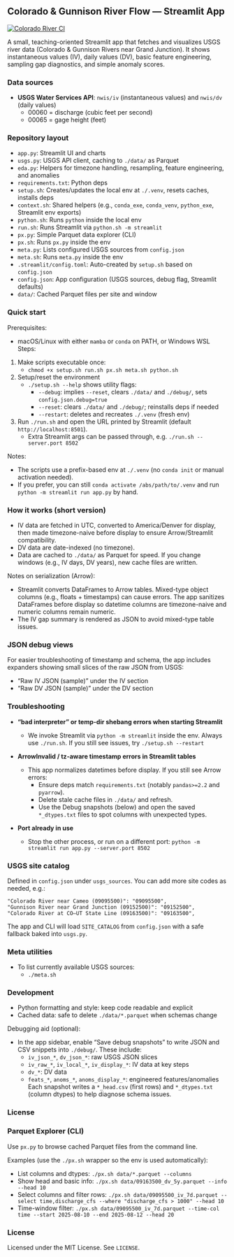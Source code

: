 ## Colorado & Gunnison River Flow — Streamlit App

[![Colorado River CI](https://github.com/wmacevoy/data-mine-wmacevoy/actions/workflows/colorado_river_ci.yaml/badge.svg)](https://github.com/wmacevoy/data-mine-wmacevoy/actions/workflows/colorado_river_ci.yaml)

A small, teaching-oriented Streamlit app that fetches and visualizes USGS river data (Colorado & Gunnison Rivers near Grand Junction). It shows instantaneous values (IV), daily values (DV), basic feature engineering, sampling gap diagnostics, and simple anomaly scores.

### Data sources
- **USGS Water Services API**: `nwis/iv` (instantaneous values) and `nwis/dv` (daily values)
  - 00060 = discharge (cubic feet per second)
  - 00065 = gage height (feet)

### Repository layout
- `app.py`: Streamlit UI and charts
- `usgs.py`: USGS API client, caching to `./data/` as Parquet
- `eda.py`: Helpers for timezone handling, resampling, feature engineering, and anomalies
- `requirements.txt`: Python deps
- `setup.sh`: Creates/updates the local env at `./.venv`, resets caches, installs deps
- `context.sh`: Shared helpers (e.g., `conda_exe`, `conda_venv`, `python_exe`, Streamlit env exports)
- `python.sh`: Runs `python` inside the local env
- `run.sh`: Runs Streamlit via `python.sh -m streamlit`
- `px.py`: Simple Parquet data explorer (CLI)
- `px.sh`: Runs `px.py` inside the env
- `meta.py`: Lists configured USGS sources from `config.json`
- `meta.sh`: Runs `meta.py` inside the env
- `.streamlit/config.toml`: Auto-created by `setup.sh` based on `config.json`
- `config.json`: App configuration (USGS sources, debug flag, Streamlit defaults)
- `data/`: Cached Parquet files per site and window

### Quick start
Prerequisites:
- macOS/Linux with either `mamba` or `conda` on PATH, or Windows WSL 
Steps:
1) Make scripts executable once:
   - `chmod +x setup.sh run.sh px.sh meta.sh python.sh`
2) Setup/reset the environment
   - `./setup.sh --help` shows utility flags:
     - `--debug`: implies `--reset`, clears `./data/` and `./debug/`, sets `config.json.debug=true`
     - `--reset`: clears `./data/` and `./debug/`; reinstalls deps if needed
     - `--restart`: deletes and recreates `./.venv` (fresh env)
3) Run `./run.sh` and open the URL printed by Streamlit (default `http://localhost:8501`).
   - Extra Streamlit args can be passed through, e.g. `./run.sh --server.port 8502`


Notes:
- The scripts use a prefix-based env at `./.venv` (no `conda init` or manual activation needed).
- If you prefer, you can still `conda activate /abs/path/to/.venv` and run `python -m streamlit run app.py` by hand.

### How it works (short version)
- IV data are fetched in UTC, converted to America/Denver for display, then made
  timezone-naive before display to ensure Arrow/Streamlit compatibility.
- DV data are date-indexed (no timezone).
- Data are cached to `./data/` as Parquet for speed. If you change windows (e.g., IV days, DV years), new cache files are written.

Notes on serialization (Arrow):
- Streamlit converts DataFrames to Arrow tables. Mixed-type object columns (e.g.,
  floats + timestamps) can cause errors. The app sanitizes DataFrames before
  display so datetime columns are timezone-naive and numeric columns remain
  numeric.
- The IV gap summary is rendered as JSON to avoid mixed-type table issues.

### JSON debug views
For easier troubleshooting of timestamp and schema, the app includes expanders showing small slices of the raw JSON from USGS:
- “Raw IV JSON (sample)” under the IV section
- “Raw DV JSON (sample)” under the DV section

### Troubleshooting
- **“bad interpreter” or temp-dir shebang errors when starting Streamlit**
  - We invoke Streamlit via `python -m streamlit` inside the env. Always use `./run.sh`. If you still see issues, try `./setup.sh --restart`

- **ArrowInvalid / tz-aware timestamp errors in Streamlit tables**
  - This app normalizes datetimes before display. If you still see Arrow errors:
    - Ensure deps match `requirements.txt` (notably `pandas>=2.2` and `pyarrow`).
    - Delete stale cache files in `./data/` and refresh.
    - Use the Debug snapshots (below) and open the saved `*_dtypes.txt` files to
      spot columns with unexpected types.

- **Port already in use**
  - Stop the other process, or run on a different port: `python -m streamlit run app.py --server.port 8502`


### USGS site catalog
Defined in `config.json` under `usgs_sources`. You can add more site codes as needed, e.g.:
```
"Colorado River near Cameo (09095500)": "09095500",
"Gunnison River near Grand Junction (09152500)": "09152500",
"Colorado River at CO–UT State Line (09163500)": "09163500",
```

The app and CLI will load `SITE_CATALOG` from `config.json` with a safe fallback baked into `usgs.py`.

### Meta utilities
- To list currently available USGS sources:
  - `./meta.sh`

### Development
- Python formatting and style: keep code readable and explicit
- Cached data: safe to delete `./data/*.parquet` when schemas change

Debugging aid (optional):
- In the app sidebar, enable “Save debug snapshots” to write JSON and CSV
  snippets into `./debug/`. These include:
  - `iv_json_*`, `dv_json_*`: raw USGS JSON slices
  - `iv_raw_*`, `iv_local_*`, `iv_display_*`: IV data at key steps
  - `dv_*`: DV data
  - `feats_*`, `anoms_*`, `anoms_display_*`: engineered features/anomalies
  Each snapshot writes a `*_head.csv` (first rows) and `*_dtypes.txt` (column
  dtypes) to help diagnose schema issues.

### License
### Parquet Explorer (CLI)
Use `px.py` to browse cached Parquet files from the command line.

Examples (use the `./px.sh` wrapper so the env is used automatically):
- List columns and dtypes: `./px.sh data/*.parquet --columns`
- Show head and basic info: `./px.sh data/09163500_dv_5y.parquet --info --head 10`
- Select columns and filter rows: `./px.sh data/09095500_iv_7d.parquet --select time,discharge_cfs --where "discharge_cfs > 1000" --head 10`
- Time-window filter: `./px.sh data/09095500_iv_7d.parquet --time-col time --start 2025-08-10 --end 2025-08-12 --head 20`

### License
Licensed under the MIT License. See `LICENSE`.


